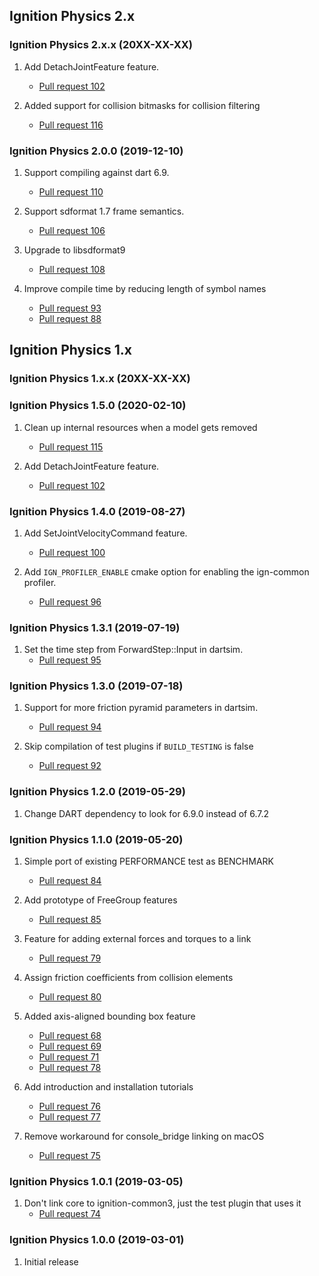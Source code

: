 ## Ignition Physics 2.x

### Ignition Physics 2.x.x (20XX-XX-XX)

1. Add DetachJointFeature feature.
    * [Pull request 102](https://bitbucket.org/ignitionrobotics/ign-physics/pull-requests/102)

1. Added support for collision bitmasks for collision filtering
    * [Pull request 116](https://bitbucket.org/ignitionrobotics/ign-physics/pull-requests/116)

### Ignition Physics 2.0.0 (2019-12-10)

1. Support compiling against dart 6.9.
    * [Pull request 110](https://bitbucket.org/ignitionrobotics/ign-physics/pull-requests/110)

1. Support sdformat 1.7 frame semantics.
    * [Pull request 106](https://bitbucket.org/ignitionrobotics/ign-physics/pull-requests/106)

1. Upgrade to libsdformat9
    * [Pull request 108](https://bitbucket.org/ignitionrobotics/ign-physics/pull-requests/108)

1. Improve compile time by reducing length of symbol names
    * [Pull request 93](https://bitbucket.org/ignitionrobotics/ign-physics/pull-requests/93)
    * [Pull request 88](https://bitbucket.org/ignitionrobotics/ign-physics/pull-requests/88)

## Ignition Physics 1.x

### Ignition Physics 1.x.x (20XX-XX-XX)

### Ignition Physics 1.5.0 (2020-02-10)

1. Clean up internal resources when a model gets removed
    * [Pull request 115](https://bitbucket.org/ignitionrobotics/ign-physics/pull-requests/115)

1. Add DetachJointFeature feature.
    * [Pull request 102](https://bitbucket.org/ignitionrobotics/ign-physics/pull-requests/102)

### Ignition Physics 1.4.0 (2019-08-27)

1. Add SetJointVelocityCommand feature.
    * [Pull request 100](https://bitbucket.org/ignitionrobotics/ign-physics/pull-requests/100)

1. Add `IGN_PROFILER_ENABLE` cmake option for enabling the ign-common profiler.
    * [Pull request 96](https://bitbucket.org/ignitionrobotics/ign-physics/pull-requests/96)

### Ignition Physics 1.3.1 (2019-07-19)

1. Set the time step from ForwardStep::Input in dartsim.
    * [Pull request 95](https://bitbucket.org/ignitionrobotics/ign-physics/pull-requests/95)

### Ignition Physics 1.3.0 (2019-07-18)

1. Support for more friction pyramid parameters in dartsim.
    * [Pull request 94](https://bitbucket.org/ignitionrobotics/ign-physics/pull-requests/94)

1. Skip compilation of test plugins if `BUILD_TESTING` is false
    * [Pull request 92](https://bitbucket.org/ignitionrobotics/ign-physics/pull-requests/92)

### Ignition Physics 1.2.0 (2019-05-29)

1. Change DART dependency to look for 6.9.0 instead of 6.7.2

### Ignition Physics 1.1.0 (2019-05-20)

1. Simple port of existing PERFORMANCE test as BENCHMARK
    * [Pull request 84](https://bitbucket.org/ignitionrobotics/ign-physics/pull-requests/84)

1. Add prototype of FreeGroup features
    * [Pull request 85](https://bitbucket.org/ignitionrobotics/ign-physics/pull-requests/85)

1. Feature for adding external forces and torques to a link
    * [Pull request 79](https://bitbucket.org/ignitionrobotics/ign-physics/pull-requests/79)

1. Assign friction coefficients from collision elements
    * [Pull request 80](https://bitbucket.org/ignitionrobotics/ign-physics/pull-requests/80)

1. Added axis-aligned bounding box feature
    * [Pull request 68](https://bitbucket.org/ignitionrobotics/ign-physics/pull-requests/68)
    * [Pull request 69](https://bitbucket.org/ignitionrobotics/ign-physics/pull-requests/69)
    * [Pull request 71](https://bitbucket.org/ignitionrobotics/ign-physics/pull-requests/71)
    * [Pull request 78](https://bitbucket.org/ignitionrobotics/ign-physics/pull-requests/78)

1. Add introduction and installation tutorials
    * [Pull request 76](https://bitbucket.org/ignitionrobotics/ign-physics/pull-requests/76)
    * [Pull request 77](https://bitbucket.org/ignitionrobotics/ign-physics/pull-requests/77)

1. Remove workaround for console\_bridge linking on macOS
    * [Pull request 75](https://bitbucket.org/ignitionrobotics/ign-physics/pull-requests/75)

### Ignition Physics 1.0.1 (2019-03-05)

1. Don't link core to ignition-common3, just the test plugin that uses it
    * [Pull request 74](https://bitbucket.org/ignitionrobotics/ign-physics/pull-requests/74)

### Ignition Physics 1.0.0 (2019-03-01)

1. Initial release
